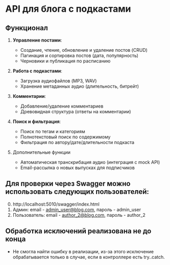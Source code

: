# API для блога с подкастами

## Функционал

1. **Управление постами**:
   - Создание, чтение, обновление и удаление постов (CRUD)
   - Пагинация и сортировка постов (дата, популярность)
   - Черновики и публикация по расписанию

2. **Работа с подкастами**:
   - Загрузка аудиофайлов (MP3, WAV)
   - Хранение метаданных аудио (длительность, битрейт)

3. **Комментарии**:
   - Добавление/удаление комментариев
   - Древовидная структура (ответы на комментарии)

4. **Поиск и фильтрация**:
   - Поиск по тегам и категориям
   - Полнотекстовый поиск по содержимому
   - Фильтрация по автору/дате/длительности подкаста

5. Дополнительные функции
    - Автоматическая транскрибация аудио (интеграция с mock API)
    - Email-рассылка о новых выпусках для подписчиков

## Для проверки через Swagger можно использовать следующих пользователей:

0. http://localhost:5010/swagger/index.html
1. Админ: email - admin_user@blog.com, пароль - admin_user
2. Пользователь: email - author_2@blog.com, пароль - author_2

## Обработка исключений реализована не до конца 
- Не смогла найти ошибку в реализации, из-за этого исключение обрабатывается только в случае, если в контроллере есть try..catch.